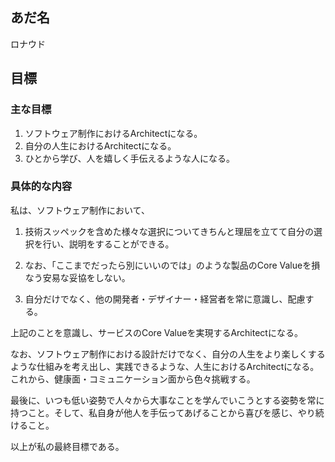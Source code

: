 ## あだ名
ロナウド

## 目標

### 主な目標

1. ソフトウェア制作におけるArchitectになる。
2. 自分の人生におけるArchitectになる。
3. ひとから学び、人を嬉しく手伝えるような人になる。

### 具体的な内容

私は、ソフトウェア制作において、

1. 技術スッペックを含めた様々な選択についてきちんと理屈を立てて自分の選択を行い、説明をすることができる。

2. なお、「ここまでだったら別にいいのでは」のような製品のCore Valueを損なう安易な妥協をしない。

3. 自分だけでなく、他の開発者・デザイナー・経営者を常に意識し、配慮する。

上記のことを意識し、サービスのCore Valueを実現するArchitectになる。

なお、ソフトウェア制作における設計だけでなく、自分の人生をより楽しくするような仕組みを考え出し、実践できるような、人生におけるArchitectになる。これから、健康面・コミュニケーション面から色々挑戦する。

最後に、いつも低い姿勢で人々から大事なことを学んでいこうとする姿勢を常に持つこと。そして、私自身が他人を手伝ってあげることから喜びを感じ、やり続けること。

以上が私の最終目標である。
